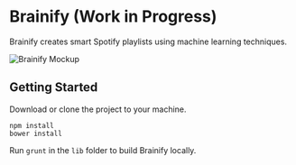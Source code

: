 # Brainify (Work in Progress)

Brainify creates smart Spotify playlists using machine learning techniques.

![Brainify Mockup](https://i.imgur.com/2XcyWcX.jpg)

## Getting Started

Download or clone the project to your machine.

```
npm install
bower install
```

Run `grunt` in the `lib` folder to build Brainify locally.
